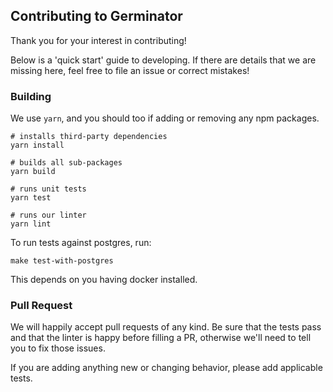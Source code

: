 ## Contributing to Germinator

Thank you for your interest in contributing!

Below is a 'quick start' guide to developing. If there are details
that we are missing here, feel free to file an issue or correct mistakes!

### Building

We use `yarn`, and you should too if adding or removing any npm packages.

```
# installs third-party dependencies
yarn install

# builds all sub-packages
yarn build

# runs unit tests
yarn test

# runs our linter
yarn lint
```

To run tests against postgres, run:

```
make test-with-postgres
```

This depends on you having docker installed.

### Pull Request

We will happily accept pull requests of any kind. Be sure that the tests
pass and that the linter is happy before filling a PR, otherwise we'll
need to tell you to fix those issues.

If you are adding anything new or changing behavior, please add applicable tests.
